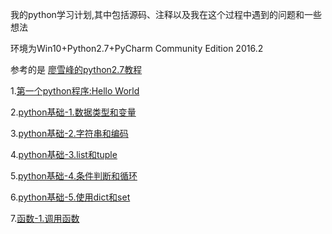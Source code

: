 我的python学习计划,其中包括源码、注释以及我在这个过程中遇到的问题和一些想法

环境为Win10+Python2.7+PyCharm Community Edition 2016.2

参考的是 [廖雪峰的python2.7教程](http://www.liaoxuefeng.com/wiki/001374738125095c955c1e6d8bb493182103fac9270762a000)

1.[第一个python程序:Hello World](https://github.com/marktony/MyPythonLearnProject/blob/master/hello.py)

2.[python基础-1.数据类型和变量](https://github.com/marktony/MyPythonLearnProject/blob/master/base.py)

3.[python基础-2.字符串和编码](https://github.com/marktony/MyPythonLearnProject/blob/master/string_and_encoding.py)

4.[python基础-3.list和tuple](https://github.com/marktony/MyPythonLearnProject/blob/master/list_and_tuple.py)

5.[python基础-4.条件判断和循环](https://github.com/marktony/MyPythonLearnProject/blob/master/condition_and_loop.py)

6.[python基础-5.使用dict和set](https://github.com/marktony/MyPythonLearnProject/blob/master/dict_and_set.py)

7.[函数-1.调用函数](https://github.com/marktony/MyPythonLearnProject/blob/master/use_function.py)